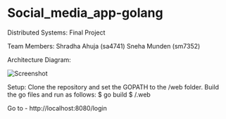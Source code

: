 # Social_media_app-golang
Distributed Systems: Final Project

Team Members:
Shradha Ahuja (sa4741)
Sneha Munden (sm7352)

Architecture Diagram:

![Screenshot](Arch.png)

Setup:
Clone the repository and set the GOPATH to the /web folder.
Build the go files and run as follows:
  $ go build
  $ /.web
  
Go to - http://localhost:8080/login







